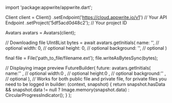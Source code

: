 import 'package:appwrite/appwrite.dart';

Client client = Client()
    .setEndpoint('https://cloud.appwrite.io/v1') // Your API Endpoint
    .setProject('5df5acd0d48c2'); // Your project ID

Avatars avatars = Avatars(client);

// Downloading file
UInt8List bytes = await avatars.getInitials(
    name: '<NAME>', // optional
    width: 0, // optional
    height: 0, // optional
    background: '', // optional
)

final file = File('path_to_file/filename.ext');
file.writeAsBytesSync(bytes);

// Displaying image preview
FutureBuilder(
    future: avatars.getInitials(
    name:'<NAME>' , // optional
    width:0 , // optional
    height:0 , // optional
    background:'' , // optional
), // Works for both public file and private file, for private files you need to be logged in
    builder: (context, snapshot) {
      return snapshot.hasData && snapshot.data != null
          ? Image.memory(snapshot.data)
          : CircularProgressIndicator();
    }
);
